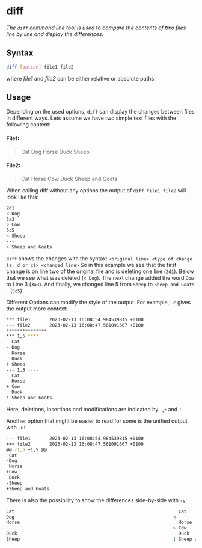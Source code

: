 # diff

*The `diff` command line tool is used to compare the contents of two files line by line and display the differences.*

## Syntax

```bash
diff [option] file1 file2
```
where *file1* and *file2* can be either relative or absolute paths.

## Usage

Depending on the used options, `diff` can display the changes between files in different ways.
Lets assume we have two simple text files with the following content:
#### File1:
>Cat
>Dog
>Horse
>Duck
>Sheep
#### File2:
>Cat
>Horse
>Cow
>Duck
>Sheep and Goats

When calling diff without any options the output of `diff file1 file2` will look like this:

```bash
2d1
< Dog
3a3
> Cow
5c5
< Sheep
---
> Sheep and Goats
```

`diff` shows the changes with the syntax: `<original line> <type of change (a, d or c)> <changed line>`
So in this example we see that the first change is on line two of the original file and is deleting one line (`2d1`). Below that we see what was deleted (`< Dog`).
The next change added the word `Cow` to Line 3 (`3a3`). And finally, we changed line 5 from `Sheep` to `Sheep and Goats` - (`5c5`)

Different Options can modify the style of the output. For example, `-c` gives the output more context:
```bash
*** file1       2023-02-13 16:08:54.984539815 +0100
--- file2       2023-02-13 16:08:47.561091607 +0100
***************
*** 1,5 ****
  Cat
- Dog
  Horse
  Duck
! Sheep
--- 1,5 ----
  Cat
  Horse
+ Cow
  Duck
! Sheep and Goats
```

Here, deletions, insertions and modifications are indicated by `-`,`+` and `!`

Another option that might be easier to read for some is the unified output with `-u`:
```bash
--- file1       2023-02-13 16:08:54.984539815 +0100
+++ file2       2023-02-13 16:08:47.561091607 +0100
@@ -1,5 +1,5 @@
 Cat
-Dog
 Horse
+Cow
 Duck
-Sheep
+Sheep and Goats
```

There is also the possibility to show the differences side-by-side with `-y`:
```bash
Cat                                                             Cat
Dog                                                           <
Horse                                                           Horse
                                                              > Cow
Duck                                                            Duck
Sheep                                                         | Sheep and Goats
```

